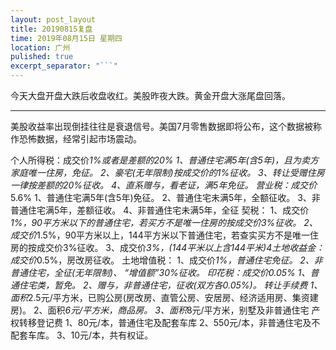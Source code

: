 ```yaml
---
layout: post_layout
title: 20190815复盘
time: 2019年08月15日 星期四
location: 广州
pulished: true
excerpt_separator: "```"
---
```



今天大盘开盘大跌后收盘收红。美股昨夜大跌。黄金开盘大涨尾盘回落。

------------------------------------------------------------------
美股收益率出现倒挂往往是衰退信号。美国7月零售数据即将公布，这个数据被称作恐怖数据，经常引起市场震动。

个人所得税：成交价*1%或者是差额的20%
1、普通住宅满5年(含5年)，且为卖方家庭唯一住房，免征。
2、豪宅(无年限制)按成交价的1%征收。
3、转让受赠住房一律按差额的20%征收。
4、直系赠与，看老证，满5年免征。
营业税：成交价*5.6%
1、普通住宅满5年(含5年)免征。
2、普通住宅未满5年，全额征收。
3、非普通住宅满5年，差额征收。
4、非普通住宅未满5年，全征
契税：
1、成交价*1%，90平方米以下的普通住宅，若买方不是唯一住房的按成交价3%征收。
2、成交价*1.5%，90平方米以上，144平方米以下普通住宅，若查实买方不是唯一住房的按成交价3%征收。
3、成交价*3%，(144平米以上含144平米)4土地收益金：成交价*0.5%，房改房征收。
土地增值税：
1、成交价*1%，普通住宅免征。
2、非普通住宅，全征(无年限制)、  “增值额”*30%征收。
印花税：成交价*0.05%
1、普通住宅类，暂免。
2、赠与，非普通住宅，征收(双方各0.05%)。
转让手续费
1、面积*2.5元/平方米，已购公房(房改房、直管公房、安居房、经济适用房、集资建房)。
2、面积*6元/平方米，商品房。
3、面积*8元/平方米，别墅及非普通住宅
产权转移登记费
1、80元/本，普通住宅及配套车库
2、550元/本，非普通住宅及不配套车库。
3、10元/本，共有权证。
